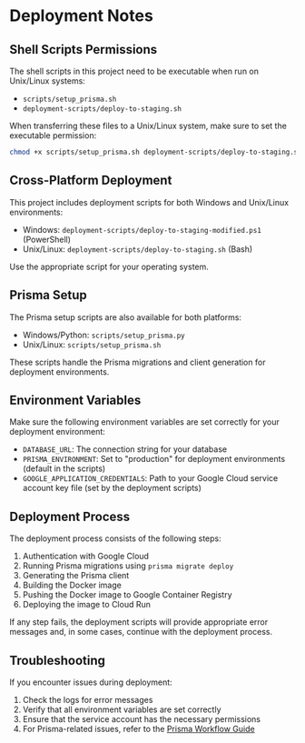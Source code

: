 # Deployment Notes

## Shell Scripts Permissions

The shell scripts in this project need to be executable when run on Unix/Linux systems:

- `scripts/setup_prisma.sh`
- `deployment-scripts/deploy-to-staging.sh`

When transferring these files to a Unix/Linux system, make sure to set the executable permission:

```bash
chmod +x scripts/setup_prisma.sh deployment-scripts/deploy-to-staging.sh
```

## Cross-Platform Deployment

This project includes deployment scripts for both Windows and Unix/Linux environments:

- Windows: `deployment-scripts/deploy-to-staging-modified.ps1` (PowerShell)
- Unix/Linux: `deployment-scripts/deploy-to-staging.sh` (Bash)

Use the appropriate script for your operating system.

## Prisma Setup

The Prisma setup scripts are also available for both platforms:

- Windows/Python: `scripts/setup_prisma.py`
- Unix/Linux: `scripts/setup_prisma.sh`

These scripts handle the Prisma migrations and client generation for deployment environments.

## Environment Variables

Make sure the following environment variables are set correctly for your deployment environment:

- `DATABASE_URL`: The connection string for your database
- `PRISMA_ENVIRONMENT`: Set to "production" for deployment environments (default in the scripts)
- `GOOGLE_APPLICATION_CREDENTIALS`: Path to your Google Cloud service account key file (set by the deployment scripts)

## Deployment Process

The deployment process consists of the following steps:

1. Authentication with Google Cloud
2. Running Prisma migrations using `prisma migrate deploy`
3. Generating the Prisma client
4. Building the Docker image
5. Pushing the Docker image to Google Container Registry
6. Deploying the image to Cloud Run

If any step fails, the deployment scripts will provide appropriate error messages and, in some cases, continue with the deployment process.

## Troubleshooting

If you encounter issues during deployment:

1. Check the logs for error messages
2. Verify that all environment variables are set correctly
3. Ensure that the service account has the necessary permissions
4. For Prisma-related issues, refer to the [Prisma Workflow Guide](./prisma_workflow.md)